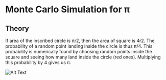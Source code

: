 # Monte Carlo Simulation for π

## Theory

If area of the inscribed circle is πr2, then the area of square is 4r2. The probability of a random point landing inside the circle is thus π/4. This probability is numerically found by choosing random points inside the square and seeing how many land inside the circle (red ones). Multiplying this probability by 4 gives us π.


![Alt Text](PI/gif.gif)
